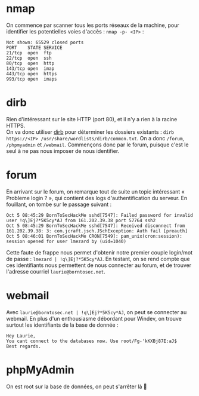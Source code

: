 # nmap
On commence par scanner tous les ports réseaux de la machine, pour identifier les potentielles voies d'accès : `nmap -p- <IP>` :
```
Not shown: 65529 closed ports
PORT    STATE SERVICE
21/tcp  open  ftp
22/tcp  open  ssh
80/tcp  open  http
143/tcp open  imap
443/tcp open  https
993/tcp open  imaps
```

# dirb
Rien d'intéressant sur le site HTTP (port 80), et il n'y a rien à la racine HTTPS.  
On va donc utiliser [dirb](https://tools.kali.org/web-applications/dirb) pour déterminer les dossiers existants : `dirb https://<IP> /usr/share/wordlists/dirb/common.txt`. On a donc `/forum`, `/phpmyadmin` et `/webmail`. Commençons donc par le forum, puisque c'est le seul à ne pas nous imposer de nous identifier.

# forum
En arrivant sur le forum, on remarque tout de suite un topic intéressant « Probleme login ? », qui contient des logs d'authentification du serveur. En fouillant, on tombe sur le passage suivant :
```
Oct 5 08:45:29 BornToSecHackMe sshd[7547]: Failed password for invalid user !q\]Ej?*5K5cy*AJ from 161.202.39.38 port 57764 ssh2
Oct 5 08:45:29 BornToSecHackMe sshd[7547]: Received disconnect from 161.202.39.38: 3: com.jcraft.jsch.JSchException: Auth fail [preauth]
Oct 5 08:46:01 BornToSecHackMe CRON[7549]: pam_unix(cron:session): session opened for user lmezard by (uid=1040)
```
Cette faute de frappe nous permet d'obtenir notre premier couple login/mot de passe : `lmezard | !q\]Ej?*5K5cy*AJ`. En testant, on se rend compte que ces identifiants nous permettent de nous connecter au forum, et de trouver l'adresse courriel `laurie@borntosec.net`.

# webmail
Avec `laurie@borntosec.net | !q\]Ej?*5K5cy*AJ`, on peut se connecter au webmail. En plus d'un enthousiasme débordant pour Windev, on trouve surtout les identifiants de la base de donnée :
```
Hey Laurie,
You cant connect to the databases now. Use root/Fg-'kKXBj87E:aJ$
Best regards.
```

# phpMyAdmin
On est root sur la base de données, on peut s'arrêter là :tada: